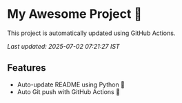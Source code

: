 # My Awesome Project 🚀

This project is automatically updated using GitHub Actions.

_Last updated: 2025-07-02 07:21:27 IST_

## Features
- Auto-update README using Python 🐍
- Auto Git push with GitHub Actions 🤖
